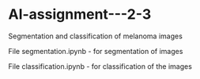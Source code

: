 # AI-assignment---2-3
Segmentation and classification of melanoma images


File segmentation.ipynb - for segmentation of images


File classification.ipynb - for classification of the images
